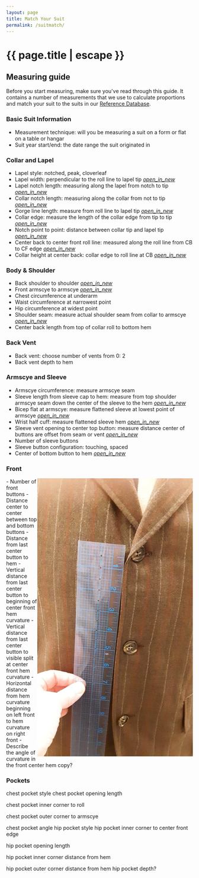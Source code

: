 ```yaml
---
layout: page
title: Match Your Suit
permalink: /suitmatch/
---
```


<h1 class="page-title">{{ page.title | escape }}</h1>

## Measuring guide

Before you start measuring, make sure you've read through this guide. It contains a number of measurements that we use to calculate proportions and match your suit to the suits in our [Reference Database](/suitmatch).

### Basic Suit Information

- Measurement technique: will you be measuring a suit on a form or flat on a table or hangar
- Suit year start/end: the date range the suit originated in

### Collar and Lapel

- Lapel style: notched, peak, cloverleaf
- Lapel width: perpendicular to the roll line to lapel tip [<i class="material-icons"> open_in_new</i>](/assets/images/measurements/lapelwidth.png)
- Lapel notch length: measuring along the lapel from notch to tip [<i class="material-icons"> open_in_new</i>](/assets/images/measurements/lapelnotchlength.png)
- Collar notch length: measuring along the collar from not to tip [<i class="material-icons"> open_in_new</i>](/assets/images/measurements/collarnotchlength.png)
- Gorge line length: measure from roll line to lapel tip [<i class="material-icons"> open_in_new</i>](/assets/images/measurements/gorgeline.png)
- Collar edge: measure the length of the collar edge from tip to tip [<i class="material-icons"> open_in_new</i>](/assets/images/measurements/collaredge.png)
- Notch point to point: distance between collar tip and lapel tip [<i class="material-icons"> open_in_new</i>](/assets/images/measurements/notchpointtopoint.png)
- Center back to center front roll line: measured along the roll line from CB to CF edge [<i class="material-icons"> open_in_new</i>](/assets/images/measurements/rolllineCBCF.png)
- Collar height at center back: collar edge to roll line at CB [<i class="material-icons"> open_in_new</i>](/assets/images/measurements/collarheight.png)

### Body & Shoulder

- Back shoulder to shoulder [<i class="material-icons"> open_in_new</i>](/assets/images/measurements/backshouldertoshoulder.png)
- Front armscye to armscye  [<i class="material-icons"> open_in_new</i>](/assets/images/measurements/frontarmscyetoarmscye.png)
- Chest circumference at underarm
- Waist circumference at narrowest point
- Hip circumference at widest point
- Shoulder seam: measure actual shoulder seam from collar to armscye [<i class="material-icons"> open_in_new</i>](/assets/images/measurements/shoulderseam.png)
- Center back length from top of collar roll to bottom hem

### Back Vent

- Back vent: choose number of vents from 0: 2
- Back vent depth to hem

### Armscye and Sleeve
- Armscye circumference: measure armscye seam
- Sleeve length from sleeve cap to hem: measure from top shoulder armscye seam down the center of the sleeve to the hem [<i class="material-icons"> open_in_new</i>](/assets/images/measurements/sleevelength.png)
- Bicep flat at armscye: measure flattened sleeve at lowest point of armscye [<i class="material-icons"> open_in_new</i>](/assets/images/measurements/bicepwidth.png)
- Wrist half cuff: measure flattened sleeve hem [<i class="material-icons"> open_in_new</i>](/assets/images/measurements/wristwidth.png)
- Sleeve vent opening to center top button: measure distance center of buttons are offset from seam or vent [<i class="material-icons"> open_in_new</i>](/assets/images/measurements/sleevevent.png)
- Number of sleeve buttons
- Sleeve button configuration: touching, spaced
- Center of bottom button to hem [<i class="material-icons"> open_in_new</i>](/assets/images/measurements/sleevebuttontohem.png)
 
### Front

<img src="/assets/images/measurements/frontbuttonsdistance.png" align=right>
- Number of front buttons
- Distance center to center between top and bottom buttons
- Distance from last center button to hem 
- Vertical distance from last center button to beginning of center front hem curvature
- Vertical distance from last center button to visible split at center front hem curvature
- Horizontal distance from hem curvature beginning on left front to hem curvature on right front
- Describe the angle of curvature in the front center hem copy?
 
### Pockets
chest pocket style
chest pocket opening length
 
chest pocket inner corner to roll
 
chest pocket outer corner to armscye
 
chest pocket angle
hip pocket style
hip pocket inner corner to center front edge
 
hip pocket opening length
 
hip pocket inner corner distance from hem
 
hip pocket outer corner distance from hem
hip pocket depth?




